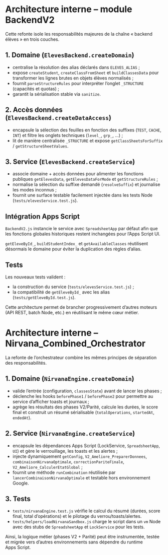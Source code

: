# Architecture interne – module BackendV2

Cette refonte isole les responsabilités majeures de la chaîne « backend élèves » en trois couches.

## 1. Domaine (`ElevesBackend.createDomain`)

* centralise la résolution des alias déclarés dans `ELEVES_ALIAS` ;
* expose `createStudent`, `createClassFromSheet` et `buildClassesData` pour transformer les lignes brutes en objets élèves normalisés ;
* fournit `parseStructureRules` pour interpréter l’onglet `_STRUCTURE` (capacités et quotas) ;
* garantit la sérialisation stable via `sanitize`.

## 2. Accès données (`ElevesBackend.createDataAccess`)

* encapsule la sélection des feuilles en fonction des suffixes (`TEST`, `CACHE`, `INT`) et filtre les onglets techniques (`level_`, `grp_`, …) ;
* lit de manière centralisée `_STRUCTURE` et expose `getClassSheetsForSuffix` / `getStructureSheetValues`.

## 3. Service (`ElevesBackend.createService`)

* associe domaine + accès données pour alimenter les fonctions publiques `getElevesData`, `getElevesDataForMode` et `getStructureRules` ;
* normalise la sélection du suffixe demandé (`resolveSuffix`) et journalise les modes inconnus ;
* fournit une surface testable facilement injectée dans les tests Node (`tests/elevesService.test.js`).

## Intégration Apps Script

`BackendV2.js` instancie le service avec `SpreadsheetApp` par défaut afin que les fonctions globales historiques restent inchangées pour l’Apps Script UI.

`getEleveById_`, `buildStudentIndex_` et `getAvailableClasses` réutilisent désormais le domaine pour éviter la duplication des règles d’alias.

## Tests

Les nouveaux tests valident :

* la construction du service (`tests/elevesService.test.js`) ;
* la compatibilité de `getEleveById_` avec les alias (`tests/getEleveById.test.js`).

Cette architecture permet de brancher progressivement d’autres moteurs (API REST, batch Node, etc.) en réutilisant le même cœur métier.

# Architecture interne – Nirvana_Combined_Orchestrator

La refonte de l’orchestrateur combine les mêmes principes de séparation des responsabilités.

## 1. Domaine (`NirvanaEngine.createDomain`)

* valide l’entrée (configuration, `classesState`) avant de lancer les phases ;
* déclenche les hooks `beforePhase1` / `beforePhase2` pour permettre au service d’afficher toasts et journaux ;
* agrège les résultats des phases V2/Parité, calcule les durées, le score final et construit un résumé sérialisable (`totalOperations`, `startedAt`, `endedAt`).

## 2. Service (`NirvanaEngine.createService`)

* encapsule les dépendances Apps Script (LockService, `SpreadsheetApp`, `UI`) et gère le verrouillage, les toasts et les alertes ;
* injecte dynamiquement `getConfig`, `V2_Ameliore_PreparerDonnees`, `combinaisonNirvanaOptimale`, `correctionPariteFinale`, `V2_Ameliore_CalculerEtatGlobal` ;
* fournit une méthode `runCombination` réutilisée par `lancerCombinaisonNirvanaOptimale` et testable hors environnement Google.

## 3. Tests

* `tests/nirvanaEngine.test.js` vérifie le calcul du résumé (durées, score final, total d’opérations) et le pilotage du verrou/toasts/alertes.
* `tests/helpers/loadNirvanaSandbox.js` charge le script dans un `vm` Node avec des stubs de `SpreadsheetApp` et `LockService` pour les tests.

Ainsi, la logique métier (phases V2 + Parité) peut être instrumentée, testée et migrée vers d’autres environnements sans dépendre du runtime Apps Script.

